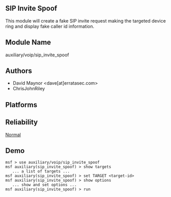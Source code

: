 ## SIP Invite Spoof

This module will create a fake SIP invite request making the 
targeted device ring and display fake caller id information.


## Module Name
auxiliary/voip/sip_invite_spoof

## Authors
* David Maynor <dave[at]erratasec.com>
* ChrisJohnRiley





## Platforms


## Reliability
[Normal](https://github.com/rapid7/metasploit-framework/wiki/Exploit-Ranking)

## Demo

```
msf > use auxiliary/voip/sip_invite_spoof
msf auxiliary(sip_invite_spoof) > show targets
   ... a list of targets ...
msf auxiliary(sip_invite_spoof) > set TARGET <target-id>
msf auxiliary(sip_invite_spoof) > show options
   ... show and set options ...
msf auxiliary(sip_invite_spoof) > run
```
    
    